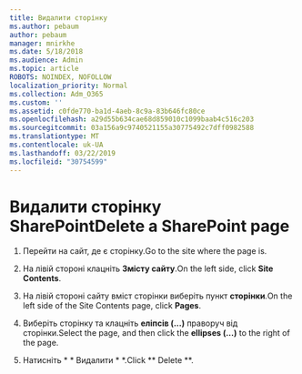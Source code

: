 ```yaml
---
title: Видалити сторінку
ms.author: pebaum
author: pebaum
manager: mnirkhe
ms.date: 5/18/2018
ms.audience: Admin
ms.topic: article
ROBOTS: NOINDEX, NOFOLLOW
localization_priority: Normal
ms.collection: Adm_O365
ms.custom: ''
ms.assetid: c0fde770-ba1d-4aeb-8c9a-83b646fc80ce
ms.openlocfilehash: a29d55b634cae68d859010c1099baab4c516c203
ms.sourcegitcommit: 03a156a9c9740521155a30775492c7dff0982588
ms.translationtype: MT
ms.contentlocale: uk-UA
ms.lasthandoff: 03/22/2019
ms.locfileid: "30754599"
---
```

# <a name="delete-a-sharepoint-page"></a><span data-ttu-id="f1d7c-102">Видалити сторінку SharePoint</span><span class="sxs-lookup"><span data-stu-id="f1d7c-102">Delete a SharePoint page</span></span>

1. <span data-ttu-id="f1d7c-103">Перейти на сайт, де є сторінку.</span><span class="sxs-lookup"><span data-stu-id="f1d7c-103">Go to the site where the page is.</span></span>
    
2. <span data-ttu-id="f1d7c-104">На лівій стороні клацніть **Змісту сайту**.</span><span class="sxs-lookup"><span data-stu-id="f1d7c-104">On the left side, click **Site Contents**.</span></span> 
    
3. <span data-ttu-id="f1d7c-105">На лівій стороні сайту вміст сторінки виберіть пункт **сторінки**.</span><span class="sxs-lookup"><span data-stu-id="f1d7c-105">On the left side of the Site Contents page, click **Pages**.</span></span> 
    
4. <span data-ttu-id="f1d7c-106">Виберіть сторінку та клацніть **еліпсів (...)** праворуч від сторінки.</span><span class="sxs-lookup"><span data-stu-id="f1d7c-106">Select the page, and then click the **ellipses (...)** to the right of the page.</span></span> 
    
5. <span data-ttu-id="f1d7c-107">Натисніть \* \* Видалити \* \*.</span><span class="sxs-lookup"><span data-stu-id="f1d7c-107">Click \*\* Delete \*\*.</span></span> 
    

